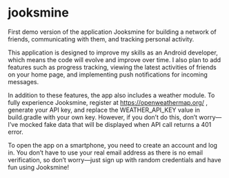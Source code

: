 # jooksmine
First demo version of the application Jooksmine for building a network of friends, communicating with them, and tracking personal activity.

This application is designed to improve my skills as an Android developer, which means the code will evolve and improve over time. I also plan to add features such as progress tracking, viewing the latest activities of friends on your home page, and implementing push notifications for incoming messages.

In addition to these features, the app also includes a weather module. To fully experience Jooksmine, register at https://openweathermap.org/ , generate your API key, and replace the WEATHER_API_KEY value in build.gradle with your own key. However, if you don’t do this, don’t worry—I’ve mocked fake data that will be displayed when API call returns a 401 error.

To open the app on a smartphone, you need to create an account and log in. You don’t have to use your real email address as there is no email verification, so don’t worry—just sign up with random credentials and have fun using Jooksmine!

